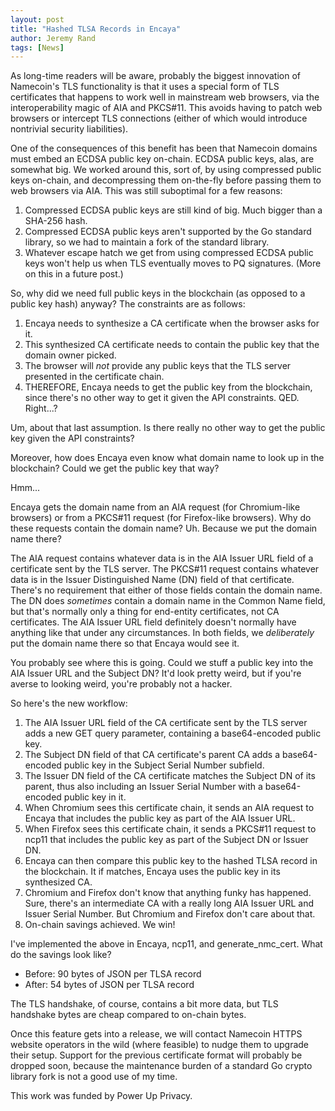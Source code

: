 ```yaml
---
layout: post
title: "Hashed TLSA Records in Encaya"
author: Jeremy Rand
tags: [News]
---
```


As long-time readers will be aware, probably the biggest innovation of Namecoin's TLS functionality is that it uses a special form of TLS certificates that happens to work well in mainstream web browsers, via the interoperability magic of AIA and PKCS#11. This avoids having to patch web browsers or intercept TLS connections (either of which would introduce nontrivial security liabilities).

One of the consequences of this benefit has been that Namecoin domains must embed an ECDSA public key on-chain. ECDSA public keys, alas, are somewhat big. We worked around this, sort of, by using compressed public keys on-chain, and decompressing them on-the-fly before passing them to web browsers via AIA. This was still suboptimal for a few reasons:

1. Compressed ECDSA public keys are still kind of big. Much bigger than a SHA-256 hash.
2. Compressed ECDSA public keys aren't supported by the Go standard library, so we had to maintain a fork of the standard library.
3. Whatever escape hatch we get from using compressed ECDSA public keys won't help us when TLS eventually moves to PQ signatures. (More on this in a future post.)

So, why did we need full public keys in the blockchain (as opposed to a public key hash) anyway? The constraints are as follows:

1. Encaya needs to synthesize a CA certificate when the browser asks for it.
2. This synthesized CA certificate needs to contain the public key that the domain owner picked.
3. The browser will *not* provide any public keys that the TLS server presented in the certificate chain.
4. THEREFORE, Encaya needs to get the public key from the blockchain, since there's no other way to get it given the API constraints. QED. Right...?

Um, about that last assumption. Is there really no other way to get the public key given the API constraints?

Moreover, how does Encaya even know what domain name to look up in the blockchain? Could we get the public key that way?

Hmm...

Encaya gets the domain name from an AIA request (for Chromium-like browsers) or from a PKCS#11 request (for Firefox-like browsers). Why do these requests contain the domain name? Uh. Because we put the domain name there?

The AIA request contains whatever data is in the AIA Issuer URL field of a certificate sent by the TLS server. The PKCS#11 request contains whatever data is in the Issuer Distinguished Name (DN) field of that certificate. There's no requirement that either of those fields contain the domain name. The DN does *sometimes* contain a domain name in the Common Name field, but that's normally only a thing for end-entity certificates, not CA certificates. The AIA Issuer URL field definitely doesn't normally have anything like that under any circumstances. In both fields, we *deliberately* put the domain name there so that Encaya would see it.

You probably see where this is going. Could we stuff a public key into the AIA Issuer URL and the Subject DN? It'd look pretty weird, but if you're averse to looking weird, you're probably not a hacker.

So here's the new workflow:

1. The AIA Issuer URL field of the CA certificate sent by the TLS server adds a new GET query parameter, containing a base64-encoded public key.
2. The Subject DN field of that CA certificate's parent CA adds a base64-encoded public key in the Subject Serial Number subfield.
3. The Issuer DN field of the CA certificate matches the Subject DN of its parent, thus also including an Issuer Serial Number with a base64-encoded public  key in it.
4. When Chromium sees this certificate chain, it sends an AIA request to Encaya that includes the public key as part of the AIA Issuer URL.
5. When Firefox sees this certificate chain, it sends a PKCS#11 request to ncp11 that includes the public key as part of the Subject DN or Issuer DN.
6. Encaya can then compare this public key to the hashed TLSA record in the blockchain. It if matches, Encaya uses the public key in its synthesized CA.
7. Chromium and Firefox don't know that anything funky has happened. Sure, there's an intermediate CA with a really long AIA Issuer URL and Issuer Serial Number. But Chromium and Firefox don't care about that.
8. On-chain savings achieved. We win!

I've implemented the above in Encaya, ncp11, and generate_nmc_cert. What do the savings look like?

* Before: 90 bytes of JSON per TLSA record
* After: 54 bytes of JSON per TLSA record

The TLS handshake, of course, contains a bit more data, but TLS handshake bytes are cheap compared to on-chain bytes.

Once this feature gets into a release, we will contact Namecoin HTTPS website operators in the wild (where feasible) to nudge them to upgrade their setup. Support for the previous certificate format will probably be dropped soon, because the maintenance burden of a standard Go crypto library fork is not a good use of my time.

This work was funded by Power Up Privacy.
